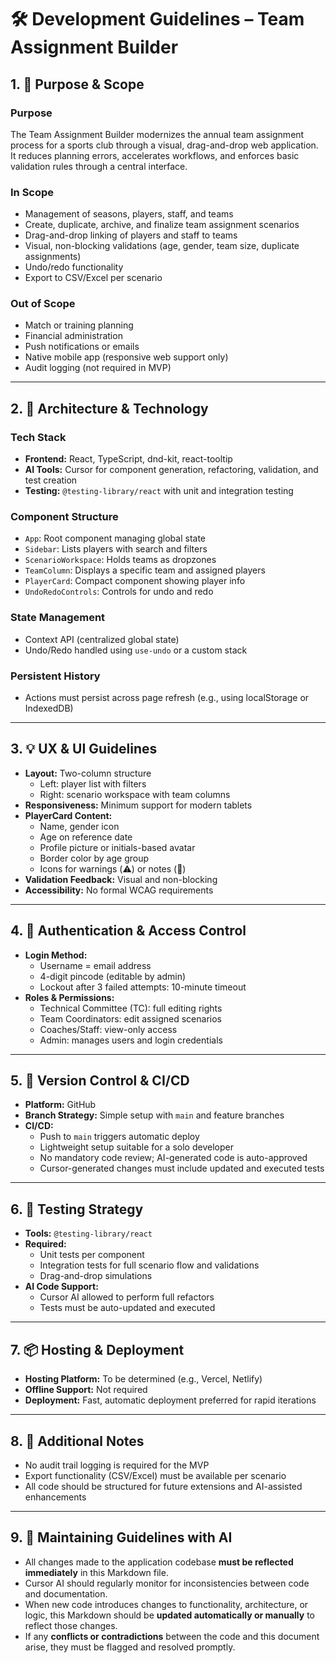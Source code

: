 # 🛠️ Development Guidelines – Team Assignment Builder

## 1. 🎯 Purpose & Scope

### Purpose
The Team Assignment Builder modernizes the annual team assignment process for a sports club through a visual, drag-and-drop web application. It reduces planning errors, accelerates workflows, and enforces basic validation rules through a central interface.

### In Scope
- Management of seasons, players, staff, and teams
- Create, duplicate, archive, and finalize team assignment scenarios
- Drag-and-drop linking of players and staff to teams
- Visual, non-blocking validations (age, gender, team size, duplicate assignments)
- Undo/redo functionality
- Export to CSV/Excel per scenario

### Out of Scope
- Match or training planning
- Financial administration
- Push notifications or emails
- Native mobile app (responsive web support only)
- Audit logging (not required in MVP)

---

## 2. 🧱 Architecture & Technology

### Tech Stack
- **Frontend:** React, TypeScript, dnd-kit, react-tooltip
- **AI Tools:** Cursor for component generation, refactoring, validation, and test creation
- **Testing:** `@testing-library/react` with unit and integration testing

### Component Structure
- `App`: Root component managing global state
- `Sidebar`: Lists players with search and filters
- `ScenarioWorkspace`: Holds teams as dropzones
- `TeamColumn`: Displays a specific team and assigned players
- `PlayerCard`: Compact component showing player info
- `UndoRedoControls`: Controls for undo and redo

### State Management
- Context API (centralized global state)
- Undo/Redo handled using `use-undo` or a custom stack

### Persistent History
- Actions must persist across page refresh (e.g., using localStorage or IndexedDB)

---

## 3. 💡 UX & UI Guidelines

- **Layout:** Two-column structure
  - Left: player list with filters
  - Right: scenario workspace with team columns
- **Responsiveness:** Minimum support for modern tablets
- **PlayerCard Content:**
  - Name, gender icon
  - Age on reference date
  - Profile picture or initials-based avatar
  - Border color by age group
  - Icons for warnings (⚠️) or notes (📝)
- **Validation Feedback:** Visual and non-blocking
- **Accessibility:** No formal WCAG requirements

---

## 4. 🔐 Authentication & Access Control

- **Login Method:**
  - Username = email address
  - 4-digit pincode (editable by admin)
  - Lockout after 3 failed attempts: 10-minute timeout
- **Roles & Permissions:**
  - Technical Committee (TC): full editing rights
  - Team Coordinators: edit assigned scenarios
  - Coaches/Staff: view-only access
  - Admin: manages users and login credentials

---

## 5. 🔄 Version Control & CI/CD

- **Platform:** GitHub
- **Branch Strategy:** Simple setup with `main` and feature branches
- **CI/CD:**
  - Push to `main` triggers automatic deploy
  - Lightweight setup suitable for a solo developer
  - No mandatory code review; AI-generated code is auto-approved
  - Cursor-generated changes must include updated and executed tests

---

## 6. 🧪 Testing Strategy

- **Tools:** `@testing-library/react`
- **Required:**
  - Unit tests per component
  - Integration tests for full scenario flow and validations
  - Drag-and-drop simulations
- **AI Code Support:**
  - Cursor AI allowed to perform full refactors
  - Tests must be auto-updated and executed

---

## 7. 📦 Hosting & Deployment

- **Hosting Platform:** To be determined (e.g., Vercel, Netlify)
- **Offline Support:** Not required
- **Deployment:** Fast, automatic deployment preferred for rapid iterations

---

## 8. 📁 Additional Notes

- No audit trail logging is required for the MVP
- Export functionality (CSV/Excel) must be available per scenario
- All code should be structured for future extensions and AI-assisted enhancements
---

## 9. 🔄 Maintaining Guidelines with AI

- All changes made to the application codebase **must be reflected immediately** in this Markdown file.
- Cursor AI should regularly monitor for inconsistencies between code and documentation.
- When new code introduces changes to functionality, architecture, or logic, this Markdown should be **updated automatically or manually** to reflect those changes.
- If any **conflicts or contradictions** between the code and this document arise, they must be flagged and resolved promptly.
